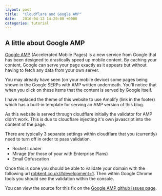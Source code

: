 ```yaml
---
layout: post
title:  "Cloudflare and Google AMP"
date:   2016-04-12 14:20:00 +0000
categories: tutorial
---
```


## A little about Google AMP
[Google AMP](https://www.ampproject.org/) (Accelerated Mobile Pages) is a new service from Google that has been designed to drastically speed up mobile content. By caching your content, Google can serve your page exactly as it appears but without having to fetch any data from your own server.

You may already have seen (on your mobile device) some pages being shown in the Google SERPs with AMP written underneath. You'll notice that when you click on these items that the content is served by Google itself.

<amp-img width="335" height="400" layout="responsive" src="/assets/images/posts/cloudflare-and-google-amp/serps.jpg"></amp-img>

I have replaced the theme of this website to use Amplify (link in the footer) which has a built-in template for serving an AMP version of this blog.

As this website is served through cloudflare initially the validator for AMP didn't work. This is due to cloudflare injecting it's own javascript into the content of the page.

There are typically 3 separate settings within cloudflare that you (currently) need to turn off in order to pass validation.

*	Rocket Loader
*	Mirage (for those of your with Enterprise Plans)
*	Email Obfuscation

<amp-img width="814" height="475" layout="responsive" src="/assets/images/posts/cloudflare-and-google-amp/cloudflare.gif"></amp-img>

Once this is done you should be able to validate your domain with the following url [robkent.co.uk/#development=1](https://robkent.co.uk/#development=1). Then within Google Chrome tools you should see the validation within the console.

<amp-img width="800" height="101" layout="responsive" src="/assets/images/posts/cloudflare-and-google-amp/google-chrome-console.jpg"></amp-img>

You can view the source for this fix on the [Google AMP github issues page](https://github.com/ampproject/amphtml/issues/2380).